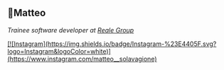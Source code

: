 <h2>👋Matteo</h2>
<p><em>Trainee software developer at <a href="https://www.realegroup.eu/IT/">Reale Group</em></p>
[![Instagram](https://img.shields.io/badge/Instagram-%23E4405F.svg?logo=Instagram&logoColor=white)](https://www.instagram.com/matteo__solavagione)
